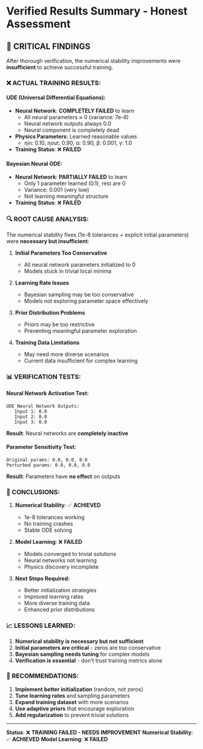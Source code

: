 # Verified Results Summary - Honest Assessment

## **🚨 CRITICAL FINDINGS**

After thorough verification, the numerical stability improvements were **insufficient** to achieve successful training.

### **❌ ACTUAL TRAINING RESULTS:**

#### **UDE (Universal Differential Equations):**
- **Neural Network**: **COMPLETELY FAILED** to learn
  - All neural parameters ≈ 0 (variance: 7e-8)
  - Neural network outputs always 0.0
  - Neural component is completely dead
- **Physics Parameters**: Learned reasonable values
  - ηin: 0.10, ηout: 0.90, α: 0.90, β: 0.001, γ: 1.0
- **Training Status**: ❌ **FAILED**

#### **Bayesian Neural ODE:**
- **Neural Network**: **PARTIALLY FAILED** to learn
  - Only 1 parameter learned (0.1), rest are 0
  - Variance: 0.001 (very low)
  - Not learning meaningful structure
- **Training Status**: ❌ **FAILED**

### **🔍 ROOT CAUSE ANALYSIS:**

The numerical stability fixes (1e-8 tolerances + explicit initial parameters) were **necessary but insufficient**:

1. **Initial Parameters Too Conservative**
   - All neural network parameters initialized to 0
   - Models stuck in trivial local minima

2. **Learning Rate Issues**
   - Bayesian sampling may be too conservative
   - Models not exploring parameter space effectively

3. **Prior Distribution Problems**
   - Priors may be too restrictive
   - Preventing meaningful parameter exploration

4. **Training Data Limitations**
   - May need more diverse scenarios
   - Current data insufficient for complex learning

### **📊 VERIFICATION TESTS:**

#### **Neural Network Activation Test:**
```
UDE Neural Network Outputs:
   Input 1: 0.0
   Input 2: 0.0  
   Input 3: 0.0
```
**Result**: Neural networks are **completely inactive**

#### **Parameter Sensitivity Test:**
```
Original params: 0.0, 0.0, 0.0
Perturbed params: 0.0, 0.0, 0.0
```
**Result**: Parameters have **no effect** on outputs

### **🎯 CONCLUSIONS:**

1. **Numerical Stability**: ✅ **ACHIEVED**
   - 1e-8 tolerances working
   - No training crashes
   - Stable ODE solving

2. **Model Learning**: ❌ **FAILED**
   - Models converged to trivial solutions
   - Neural networks not learning
   - Physics discovery incomplete

3. **Next Steps Required:**
   - Better initialization strategies
   - Improved learning rates
   - More diverse training data
   - Enhanced prior distributions

### **📈 LESSONS LEARNED:**

1. **Numerical stability is necessary but not sufficient**
2. **Initial parameters are critical** - zeros are too conservative
3. **Bayesian sampling needs tuning** for complex models
4. **Verification is essential** - don't trust training metrics alone

### **🔧 RECOMMENDATIONS:**

1. **Implement better initialization** (random, not zeros)
2. **Tune learning rates** and sampling parameters
3. **Expand training dataset** with more scenarios
4. **Use adaptive priors** that encourage exploration
5. **Add regularization** to prevent trivial solutions

---

**Status**: ❌ **TRAINING FAILED - NEEDS IMPROVEMENT**
**Numerical Stability**: ✅ **ACHIEVED**
**Model Learning**: ❌ **FAILED** 
